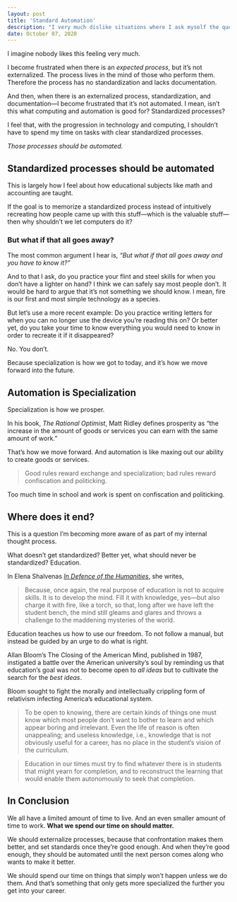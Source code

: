 ```yaml
---
layout: post
title: 'Standard Automation'
description: "I very much dislike situations where I ask myself the question, “what do I do?”"
date: October 07, 2020
---
```


I imagine nobody likes this feeling very much.

I become frustrated when there is an *expected process*, but it’s not externalized. The process lives in the mind of those who perform them. Therefore the process has no standardization and lacks documentation.

And then, when there is an externalized process, standardization, and documentation—I become frustrated that it’s not automated. I mean, isn’t this what computing and automation is good for? Standardized processes?

I feel that, with the progression in technology and computing, I shouldn’t have to spend my time on tasks with clear standardized processes.

*Those processes should be automated.*

## Standardized processes should be automated
This is largely how I feel about how educational subjects like math and accounting are taught.

If the goal is to memorize a standardized process instead of intuitively recreating how people came up with this stuff—which is the valuable stuff—then why shouldn’t we let computers do it?

### But what if that all goes away?
The most common argument I hear is, *“But what if that all goes away and you have to know it?”*

And to that I ask, do you practice your flint and steel skills for when you don’t have a lighter on hand? I think we can safely say most people don’t. It would be hard to argue that it’s not something we should know. I mean, fire is our first and most simple technology as a species.

But let’s use a more recent example: Do you practice writing letters for when you can no longer use the device you’re reading this on? Or better yet, do you take your time to know everything you would need to know in order to recreate it if it disappeared?

No. You don’t.

Because specialization is how we got to today, and it’s how we move forward into the future.

## Automation is Specialization
Specialization is how we prosper.

In his book, *The Rational Optimist*, Matt Ridley defines prosperity as “the increase in the amount of goods or services you can earn with the same amount of work.”

That’s how we move forward. And automation is like maxing out our ability to create goods or services.

> Good rules reward exchange and specialization; bad rules reward confiscation and politicking.

Too much time in school and work is spent on confiscation and politicking.

## Where does it end?
This is a question I’m becoming more aware of as part of my internal thought process.

What doesn’t get standardized? Better yet, what should never be standardized? Education.

In Elena Shalvenas *[In Defence of the Humanities](https://quillette.com/2020/07/14/in-defence-of-the-humanities/)*, she writes,

> Because, once again, the real purpose of education is not to acquire skills. It is to develop the mind. Fill it with knowledge, yes—but also charge it with fire, like a torch, so that, long after we have left the student bench, the mind still gleams and glares and throws a challenge to the maddening mysteries of the world. 


Education teaches us how to use our freedom. To not follow a manual, but instead be guided by an urge to do what is right. 

Allan Bloom’s The Closing of the American Mind, published in 1987, instigated a battle over the American university’s soul by reminding us that education’s goal was not to become open to *all ideas* but to cultivate the search for the *best ideas*.

Bloom sought to fight the morally and intellectually crippling form of relativism infecting America’s educational system.

> To be open to knowing, there are certain kinds of things one must know which most people don’t want to bother to learn and which appear boring and irrelevant. Even the life of reason is often unappealing; and useless knowledge, i.e., knowledge that is not obviously useful for a career, has no place in the student’s vision of the curriculum.

> Education in our times must try to find whatever there is in students that might yearn for completion, and to reconstruct the learning that would enable them autonomously to seek that completion.


## In Conclusion
We all have a limited amount of time to live. And an even smaller amount of time to work. **What we spend our time on should matter.**

We should externalize processes, because that confrontation makes them better, and set standards once they’re good enough. And when they’re good enough, they should be automated until the next person comes along who wants to make it better.

We should spend our time on things that simply won’t happen unless we do them. And that’s something that only gets more specialized the further you get into your career.